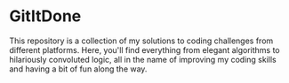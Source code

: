 # GitItDone
This repository is a collection of my solutions to coding challenges from different platforms. Here, you'll find everything from elegant algorithms to hilariously convoluted logic, all in the name of improving my coding skills and having a bit of fun along the way.
